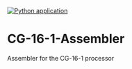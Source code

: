 [![Python application](https://github.com/IanBotashev/CG-16-1-Assembler/actions/workflows/tests.yml/badge.svg)](https://github.com/IanBotashev/CG-16-1-Assembler/actions/workflows/tests.yml)
# CG-16-1-Assembler
Assembler for the CG-16-1 processor
